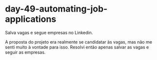 # day-49-automating-job-applications
Salva vagas e segue empresas no Linkedin.


A proposta do projeto era realmente se candidatar às vagas, mas não me senti muito à vontade para isso.
Resolvi então apenas salvar as vagas e seguir as empresas.
